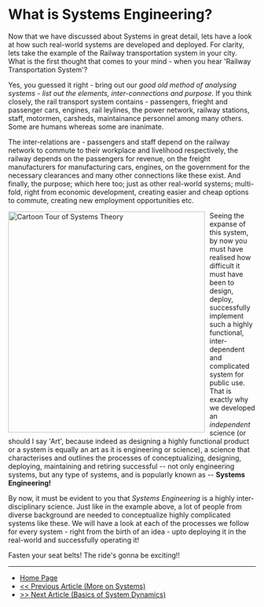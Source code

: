 # What is Systems Engineering?

Now that we have discussed about Systems in great detail, lets have a look at how such real-world systems are developed and deployed. For clarity, lets take the example of the Railway transportation system in your city. What is the first thought that comes to your mind - when you hear 'Railway Transportation System'?

Yes, you guessed it right - bring out our *good old method of analysing systems* - *list out the elements, inter-connections and purpose.* If you think closely, the rail transport system contains - passengers, frieght and passenger cars, engines, rail leylines, the power network, railway stations, staff, motormen, carsheds, maintainance personnel among many others. Some are humans whereas some are inanimate. 

The inter-relations are - passengers and staff depend on the railway network to commute to their workplace and livelihood respectively, the railway depends on the passengers for revenue, on the freight manufacturers for manufacturing cars, engines, on the government for the necessary clearances and many other connections like these exist. And finally,  the purpose; which here too; just as other real-world systems; multi-fold, right from economic development, creating easier and cheap options to commute, creating new employment opportunities etc. 

<img src="https://ssl.c.photoshelter.com/img-get2/I00000zISZyy7hvI/fit=1000x750/Ionicus-Joshua-Armitage-Trains-Cartoons-Punch-Magazine-1957-05-15-618.jpg" height=450 width=400
     alt="Cartoon Tour of Systems Theory"
     style="float: left; vertical-align:center; margin-right: 10px;"/>

Seeing the expanse of this system, by now you must have realised how difficult it must have been to design, deploy, successfully implement such a highly functional, inter-dependent and complicated system for public use. That is exactly why we developed an *independent* science (or should I say 'Art', because indeed as designing a highly functional product or a system is equally an art as it is engineering or science), a science that characterises and outlines the processes of conceptualizing, designing, deploying, maintaining and retiring successful -- not only engineering systems, but any type of systems, and is popularly known as -- **Systems Engineering!** 

By now, it must be evident to you that *Systems Engineering* is a highly inter-disciplinary science. Just like in the example above, a lot of people from diverse background are needed to conceptualize highly complicated systems like these. We will have a look at each of the processes we follow for every system - right from the birth of an idea - upto deploying it in the real-world and successfully operating it!

Fasten your seat belts! The ride's gonna be exciting!!

---
- [Home Page](https://sohamphanseiitb.github.io/Think-in-Systems/index.html)
- [<< Previous Article (More on Systems)](https://sohamphanseiitb.github.io/Think-in-Systems/Systems_Theory/systems_engg/more_on_systems.html)
- [>> Next Article (Basics of System Dynamics)](https://sohamphanseiitb.github.io/Think-in-Systems/Systems_Theory/system_dynamics/system-dynamics-basics.html)


